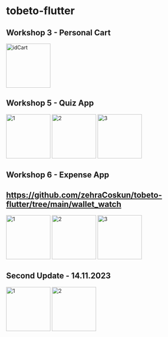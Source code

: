 # tobeto-flutter
## Workshop 3 - Personal Cart
<img width="120" alt="idCart" src="https://github.com/zehraCoskun/tobeto-flutter/assets/110024096/bcfb9713-a89b-47ec-a631-7d0cc3371ce0">


## Workshop 5 - Quiz App
<img width="120" alt="1" src="https://github.com/zehraCoskun/tobeto-flutter/assets/110024096/1d1cc55d-f5ae-4a47-934d-b97406da10bf">
<img width="120" alt="2" src="https://github.com/zehraCoskun/tobeto-flutter/assets/110024096/eaa9093f-1c12-4c81-96ef-845c10063673">
<img width="120" alt="3" src="https://github.com/zehraCoskun/tobeto-flutter/assets/110024096/f864d35e-170e-4c6f-bfde-8010abb24d59">

## Workshop 6 - Expense App
## https://github.com/zehraCoskun/tobeto-flutter/tree/main/wallet_watch

<img width="120" alt="1" src="https://github.com/zehraCoskun/tobeto-flutter/assets/110024096/9797254a-5e76-4139-8e44-27477aacb075">
<img width="120" alt="2" src="https://github.com/zehraCoskun/tobeto-flutter/assets/110024096/04e3881a-b605-4068-9f6b-b692ee6dd1ca">
<img width="120" alt="3" src="https://github.com/zehraCoskun/tobeto-flutter/assets/110024096/298f7c5a-b658-401c-9662-b3ad061e1d10">

## Second Update - 14.11.2023
<img width="120" alt="1" src="https://github.com/zehraCoskun/tobeto-flutter/assets/110024096/513c5816-c65f-4309-999f-a2c289967fc6">
<img width="120" alt="2" src="https://github.com/zehraCoskun/tobeto-flutter/assets/110024096/1e2b0af9-6d2e-481d-b0a4-27db6189a362">

